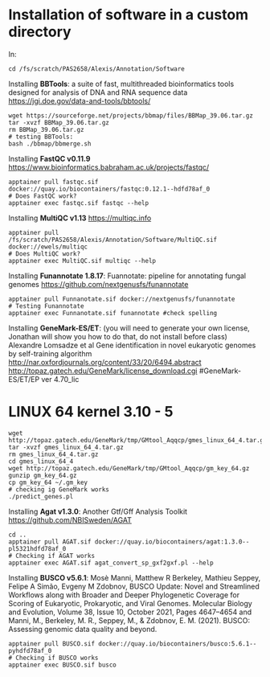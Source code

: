 # Installation of software in a custom directory

In:
```
cd /fs/scratch/PAS2658/Alexis/Annotation/Software
```

Installing **BBTools**: a suite of fast, multithreaded bioinformatics tools designed for analysis of DNA and RNA sequence data https://jgi.doe.gov/data-and-tools/bbtools/
```
wget https://sourceforge.net/projects/bbmap/files/BBMap_39.06.tar.gz
tar -xvzf BBMap_39.06.tar.gz
rm BBMap_39.06.tar.gz
# testing BBTools:
bash ./bbmap/bbmerge.sh
```

Installing **FastQC v0.11.9** https://www.bioinformatics.babraham.ac.uk/projects/fastqc/
```
apptainer pull fastqc.sif docker://quay.io/biocontainers/fastqc:0.12.1--hdfd78af_0
# Does FastQC work?
apptainer exec fastqc.sif fastqc --help
```

Installing **MultiQC v1.13** https://multiqc.info
```
apptainer pull /fs/scratch/PAS2658/Alexis/Annotation/Software/MultiQC.sif docker://ewels/multiqc
# Does MultiQC work?
apptainer exec MultiQC.sif multiqc --help
```

Installing **Funannotate 1.8.17**: Fuannotate: pipeline for annotating fungal genomes https://github.com/nextgenusfs/funannotate
```
apptainer pull Funnanotate.sif docker://nextgenusfs/funannotate
# Testing Funannotate
apptainer exec Funnanotate.sif funannotate #check spelling
```

Installing **GeneMark-ES/ET**: (you will need to generate your own license, Jonathan will show you how to do that, do not install before class) Alexandre Lomsadze et al Gene identification in novel eukaryotic genomes by self-training algorithm http://nar.oxfordjournals.org/content/33/20/6494.abstract  http://topaz.gatech.edu/GeneMark/license_download.cgi
#GeneMark-ES/ET/EP ver 4.70_lic
# LINUX 64 kernel 3.10 - 5
```
wget http://topaz.gatech.edu/GeneMark/tmp/GMtool_Aqqcp/gmes_linux_64_4.tar.gz
tar -xvzf gmes_linux_64_4.tar.gz
rm gmes_linux_64_4.tar.gz
cd gmes_linux_64_4
wget http://topaz.gatech.edu/GeneMark/tmp/GMtool_Aqqcp/gm_key_64.gz
gunzip gm_key_64.gz
cp gm_key_64 ~/.gm_key
# checking ig GeneMark works
./predict_genes.pl
```

Installing **Agat v1.3.0**: Another Gtf/Gff Analysis Toolkit https://github.com/NBISweden/AGAT
```
cd ..
apptainer pull AGAT.sif docker://quay.io/biocontainers/agat:1.3.0--pl5321hdfd78af_0
# Checking if AGAT works
apptainer exec AGAT.sif agat_convert_sp_gxf2gxf.pl --help
```

Installing **BUSCO v5.6.1**: Mosè Manni, Matthew R Berkeley, Mathieu Seppey, Felipe A Simão, Evgeny M Zdobnov, BUSCO Update: Novel and Streamlined Workflows along with Broader and Deeper Phylogenetic Coverage for Scoring of Eukaryotic, Prokaryotic, and Viral Genomes. Molecular Biology and Evolution, Volume 38, Issue 10, October 2021, Pages 4647–4654 and Manni, M., Berkeley, M. R., Seppey, M., & Zdobnov, E. M. (2021). BUSCO: Assessing genomic data quality and beyond.
```
apptainer pull BUSCO.sif docker://quay.io/biocontainers/busco:5.6.1--pyhdfd78af_0
# Checking if BUSCO works
apptainer exec BUSCO.sif busco
```
